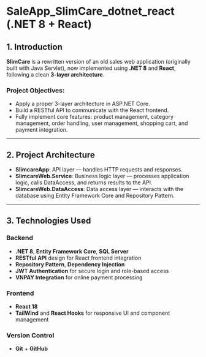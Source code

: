 # SaleApp_SlimCare_dotnet_react (.NET 8 + React)

## 1. Introduction

**SlimCare** is a rewritten version of an old sales web application (originally built with Java Servlet), now implemented using **.NET 8** and **React**, following a clean **3-layer architecture**.

### Project Objectives:
- Apply a proper 3-layer architecture in ASP.NET Core.
- Build a RESTful API to communicate with the React frontend.
- Fully implement core features: product management, category management, order handling, user management, shopping cart, and payment integration.

---

## 2. Project Architecture

- **SlimcareApp**: API layer — handles HTTP requests and responses.
- **SlimcareWeb.Service**: Business logic layer — processes application logic, calls DataAccess, and returns results to the API.
- **SlimcareWeb.DataAccess**: Data access layer — interacts with the database using Entity Framework Core and Repository Pattern.

---

## 3. Technologies Used

### Backend
- **.NET 8**, **Entity Framework Core**, **SQL Server**
- **RESTful API** design for React frontend integration
- **Repository Pattern**, **Dependency Injection**
- **JWT Authentication** for secure login and role-based access
- **VNPAY Integration** for online payment processing

### Frontend
- **React 18**
- **TailWind** and **React Hooks** for responsive UI and component management

### Version Control
- **Git** + **GitHub**
